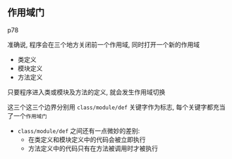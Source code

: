 ## 作用域门

p78

准确说, 程序会在三个地方关闭前一个作用域, 同时打开一个新的作用域

+ 类定义
+ 模块定义
+ 方法定义

只要程序进入类或模块及方法的定义, 就会发生作用域切换

这三个这三个边界分别用 `class/module/def` 关键字作为标志, 每个关键字都充当了一个`作用域门`

+ `class/module/def` 之间还有一点微妙的差别:
    + 在类定义和模块定义中的代码会被立即执行
    + 方法定义中的代码只有在方法被调用时才被执行


